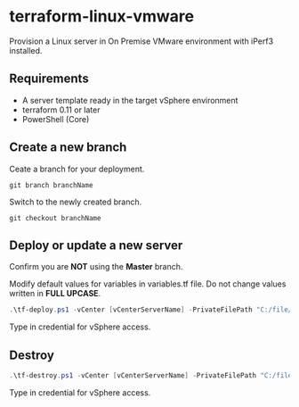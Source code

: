 # terraform-linux-vmware
Provision a Linux server in On Premise VMware environment with iPerf3 installed.

## Requirements
- A server template ready in the target vSphere environment
- terraform 0.11 or later
- PowerShell (Core)

## Create a new branch
Ceate a branch for your deployment.
```
git branch branchName
```
Switch to the newly created branch.
```
git checkout branchName
```

## Deploy or update a new server
Confirm you are **NOT** using the **Master** branch.

Modify default values for variables in variables.tf file. Do not change values written in **FULL UPCASE**.


```powershell
.\tf-deploy.ps1 -vCenter [vCenterServerName] -PrivateFilePath "C:/file/path/to/keyfile"
```
Type in credential for vSphere access.

## Destroy 
```powershell
.\tf-destroy.ps1 -vCenter [vCenterServerName] -PrivateFilePath "C:/file/path/to/keyfile"
```
Type in credential for vSphere access.

